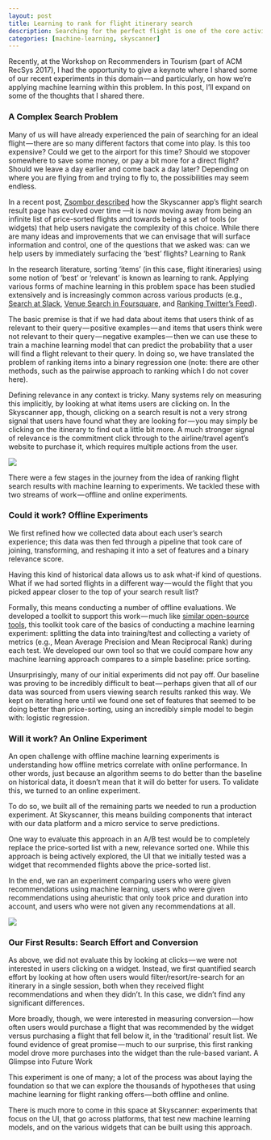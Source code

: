 ```yaml
---
layout: post
title: Learning to rank for flight itinerary search
description: Searching for the perfect flight is one of the core activities for Skyscanner app users. Similarly, thinking about ways to help our users book the ideal trip is one of the problems that we find ourselves discussing the most. 
categories: [machine-learning, skyscanner]
---
```


Recently, at the Workshop on Recommenders in Tourism (part of ACM RecSys 2017), I had the opportunity to give a keynote where I shared some of our recent experiments in this domain — and particularly, on how we’re applying machine learning within this problem. In this post, I’ll expand on some of the thoughts that I shared there.

### A Complex Search Problem

Many of us will have already experienced the pain of searching for an ideal flight — there are so many different factors that come into play. Is this too expensive? Could we get to the airport for this time? Should we stopover somewhere to save some money, or pay a bit more for a direct flight? Should we leave a day earlier and come back a day later? Depending on where you are flying from and trying to fly to, the possibilities may seem endless.

In a recent post, [Zsombor described](https://medium.com/@SkyscannerEng/from-itineraries-to-widgets-9b89ca72fda4) how the Skyscanner app’s flight search result page has evolved over time —it is now moving away from being an infinite list of price-sorted flights and towards being a set of tools (or widgets) that help users navigate the complexity of this choice. While there are many ideas and improvements that we can envisage that will surface information and control, one of the questions that we asked was: can we help users by immediately surfacing the ‘best’ flights?
Learning to Rank

In the research literature, sorting ‘items’ (in this case, flight itineraries) using some notion of ‘best’ or ‘relevant’ is known as learning to rank. Applying various forms of machine learning in this problem space has been studied extensively and is increasingly common across various products (e.g., [Search at Slack](https://slack.engineering/search-at-slack-431f8c80619e), [Venue Search in Foursquare](https://engineering.foursquare.com/switching-to-a-probabilistic-model-for-venue-search-in-foursquare-d7535445c09c), and [Ranking Twitter’s Feed](https://blog.twitter.com/engineering/en_us/topics/insights/2017/using-deep-learning-at-scale-in-twitters-timelines.html)).

The basic premise is that if we had data about items that users think of as relevant to their query — positive examples — and items that users think were not relevant to their query — negative examples — then we can use these to train a machine learning model that can predict the probability that a user will find a flight relevant to their query. In doing so, we have translated the problem of ranking items into a binary regression one (note: there are other methods, such as the pairwise approach to ranking which I do not cover here).

Defining relevance in any context is tricky. Many systems rely on measuring this implicitly, by looking at what items users are clicking on. In the Skyscanner app, though, clicking on a search result is not a very strong signal that users have found what they are looking for — you may simply be clicking on the itinerary to find out a little bit more. A much stronger signal of relevance is the commitment click through to the airline/travel agent’s website to purchase it, which requires multiple actions from the user.

<img data-width="1600" data-height="1320" src="https://hackernoon.com/hn-images/1*B0PUwKY2H4mq2nCsUrjYKg.png">

There were a few stages in the journey from the idea of ranking flight search results with machine learning to experiments. We tackled these with two streams of work — offline and online experiments.

### Could it work? Offline Experiments

We first refined how we collected data about each user’s search experience; this data was then fed through a pipeline that took care of joining, transforming, and reshaping it into a set of features and a binary relevance score.

Having this kind of historical data allows us to ask what-if kind of questions. What if we had sorted flights in a different way — would the flight that you picked appear closer to the top of your search result list?

Formally, this means conducting a number of offline evaluations. We developed a toolkit to support this work — much like [similar open-source tools](http://rival.recommenders.net/), this toolkit took care of the basics of conducting a machine learning experiment: splitting the data into training/test and collecting a variety of metrics (e.g., Mean Average Precision and Mean Reciprocal Rank) during each test. We developed our own tool so that we could compare how any machine learning approach compares to a simple baseline: price sorting.

Unsurprisingly, many of our initial experiments did not pay off. Our baseline was proving to be incredibly difficult to beat — perhaps given that all of our data was sourced from users viewing search results ranked this way. We kept on iterating here until we found one set of features that seemed to be doing better than price-sorting, using an incredibly simple model to begin with: logistic regression.

### Will it work? An Online Experiment

An open challenge with offline machine learning experiments is understanding how offline metrics correlate with online performance. In other words, just because an algorithm seems to do better than the baseline on historical data, it doesn’t mean that it will do better for users. To validate this, we turned to an online experiment.

To do so, we built all of the remaining parts we needed to run a production experiment. At Skyscanner, this means building components that interact with our data platform and a micro service to serve predictions.

One way to evaluate this approach in an A/B test would be to completely replace the price-sorted list with a new, relevance sorted one. While this approach is being actively explored, the UI that we initially tested was a widget that recommended flights above the price-sorted list.

In the end, we ran an experiment comparing users who were given recommendations using machine learning, users who were given recommendations using aheuristic that only took price and duration into account, and users who were not given any recommendations at all.

<img data-width="1600" data-height="1320" src="https://hackernoon.com/hn-images/1*pXW8FoSqpNAPWnpMECi8kQ.png">

### Our First Results: Search Effort and Conversion

As above, we did not evaluate this by looking at clicks — we were not interested in users clicking on a widget. Instead, we first quantified search effort by looking at how often users would filter/resort/re-search for an itinerary in a single session, both when they received flight recommendations and when they didn’t. In this case, we didn’t find any significant differences.

More broadly, though, we were interested in measuring conversion — how often users would purchase a flight that was recommended by the widget versus purchasing a flight that fell below it, in the ‘traditional’ result list. We found evidence of great promise — much to our surprise, this first ranking model drove more purchases into the widget than the rule-based variant.
A Glimpse into Future Work

This experiment is one of many; a lot of the process was about laying the foundation so that we can explore the thousands of hypotheses that using machine learning for flight ranking offers — both offline and online.

There is much more to come in this space at Skyscanner: experiments that focus on the UI, that go across platforms, that test new machine learning models, and on the various widgets that can be built using this approach.
